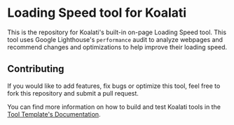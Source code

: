 # Loading Speed tool for Koalati

This is the repository for Koalati's built-in on-page Loading Speed tool. This tool uses Google Lighthouse's `performance` audit to analyze webpages and recommend changes and optimizations to help improve their loading speed.


## Contributing

If you would like to add features, fix bugs or optimize this tool, feel free to fork this repository and submit a pull request.

You can find more information on how to build and test Koalati tools in the [Tool Template's Documentation](https://github.com/koalatiapp/tool-template).
